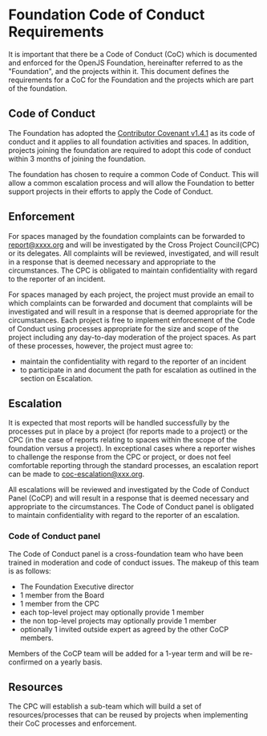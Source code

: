 # Foundation Code of Conduct Requirements

It is important that there be a Code of Conduct (CoC) which
is documented and enforced for the OpenJS Foundation, 
hereinafter referred to as the "Foundation", and the
projects within it. This document defines the requirements
for a CoC for the Foundation and the projects which are part
of the foundation.


## Code of Conduct

The Foundation has adopted the
[Contributor Covenant v1.4.1](https://www.contributor-covenant.org/version/1/4/code-of-conduct.md)
as its code of conduct and it applies to all foundation activities and spaces. In
addition, projects joining the foundation are required to adopt this code of conduct
within 3 months of joining the foundation.

The foundation has chosen to require a common Code of Conduct. This will allow a common
escalation process and will allow the Foundation to better support projects in their efforts to apply
the Code of Conduct.

## Enforcement

For spaces managed by the foundation complaints can be forwarded to report@xxxx.org and will
be investigated by the Cross Project Council(CPC) or its delegates. All complaints will be reviewed, 
investigated, and will result in a response that is deemed necessary and appropriate
to the circumstances. The CPC is obligated to maintain confidentiality with regard
to the reporter of an incident.

For spaces managed by each project, the project must provide an email to which complaints 
can be forwarded and document that complaints will be investigated and will result in a
response that is deemed appropriate for the circumstances. Each project is free to
implement enforcement of the Code of Conduct using processes appropriate for the size
and scope of the project including any day-to-day moderation of the project spaces. As part
of these processes, however, the project must agree to:
  * maintain the confidentiality with regard to the reporter of an incident
  * to participate in and document the path for escalation as outlined in the section on Escalation.

## Escalation

It is expected that most reports will be handled successfully by the processes put
in place by a project (for reports made to a project) or the CPC (in the
case of reports relating to spaces within the scope of the foundation versus a project).
In exceptional cases where a reporter wishes to challenge the response from the CPC or
project, or does not feel comfortable reporting through the standard processes, an escalation
report can be made to coc-escalation@xxx.org.

All escalations will be reviewed and investigated by the Code of Conduct Panel (CoCP)
and will result in a response that is deemed necessary and appropriate to the circumstances.
The Code of Conduct panel is obligated to maintain confidentiality with regard
to the reporter of an escalation. 

### Code of Conduct panel

The Code of Conduct panel is a cross-foundation team who have been trained in moderation
and code of conduct issues. The makeup of this team is as follows:

* The Foundation Executive director
* 1 member from the Board
* 1 member from the CPC
* each top-level project may optionally provide 1 member
* the non top-level projects may optionally provide 1 member
* optionally 1 invited outside expert as agreed by the other CoCP members.

Members of the CoCP team will be added for a 1-year term and will be re-confirmed on
a yearly basis.

## Resources

The CPC will establish a sub-team which will build a set of resources/processes that
can be reused by projects when implementing their CoC processes and enforcement.
